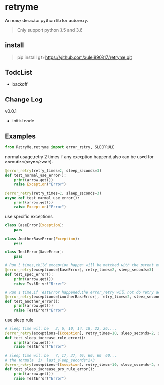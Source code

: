 # retryme
An easy deractor python lib for autoretry.
>Only support python 3.5 and 3.6
## install
> pip install git+https://github.com/xulei890817/retryme.git

## TodoList
* backoff

## Change Log

v0.0.1
* initial code.

## Examples

```python
from RetryMe.retryme import error_retry, SLEEPRULE
```

normal usage,retry 2 times if any exception happend,also can be used for coroutine(async/await).
```python
@error_retry(retry_times=2, sleep_seconds=3)
def test_normal_use_error():
    print(arrow.get())
    raise Exception("Error")
    
@error_retry(retry_times=2, sleep_seconds=3)
async def test_normal_use_error():
    print(arrow.get())
    raise Exception("Error")
```

use specific  exceptions
```python
class BaseError(Exception):
    pass

class AnotherBaseError(Exception):
    pass

class TestError(BaseError):
    pass

# Run 3 times,child exception happen will be matched with the parent exception class.
@error_retry(exceptions=[BaseError], retry_times=2, sleep_seconds=3)
def test_spec_error():
    print(arrow.get())
    raise TestError("Error")

# Run 1 time,if TestError happened,the error_retry will not do retry action.
@error_retry(exceptions=[AnotherBaseError], retry_times=2, sleep_seconds=3)
def test_another_error():
    print(arrow.get())
    raise TestError("Error")
```

use sleep rule
```python
# sleep time will be   2, 6, 10, 14, 18, 22, 26....
@error_retry(exceptions=[Exception], retry_times=10, sleep_seconds=2, sleep_rule=SLEEPRULE.INCREASE, sleep_rule_args={"step": 4})
def test_sleep_increase_rule_error():
    print(arrow.get())
    raise TestError("Error")

# sleep time will be   7, 17, 37, 60, 60, 60, 60...
# the formula  is  last_sleep_seconds*2+3
@error_retry(exceptions=[Exception], retry_times=10, sleep_seconds=2, sleep_rule=SLEEPRULE.INCREASEPRO, sleep_rule_args={"max_sleep_time": 60})
def test_sleep_increase_pro_rule_error():
    print(arrow.get())
    raise TestError("Error")
```



